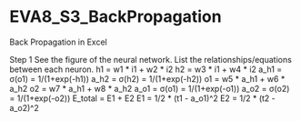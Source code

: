 # EVA8_S3_BackPropagation
Back Propagation in Excel


Step 1
See the figure of the neural network.
List the relationships/equations between each neuron.
h1 = w1 * i1 + w2 * i2
h2 = w3 * i1 + w4 * i2
a_h1 = σ(o1) = 1/(1+exp(-h1))
a_h2 = σ(h2) = 1/(1+exp(-h2))
o1 = w5 * a_h1 + w6 * a_h2
o2 = w7 * a_h1 + w8 * a_h2
a_o1 = σ(o1) = 1/(1+exp(-o1))
a_o2 = σ(o2) = 1/(1+exp(-o2))
E_total = E1 + E2
E1 = 1/2 * (t1 - a_o1)^2 
E2 = 1/2 * (t2 - a_o2)^2

